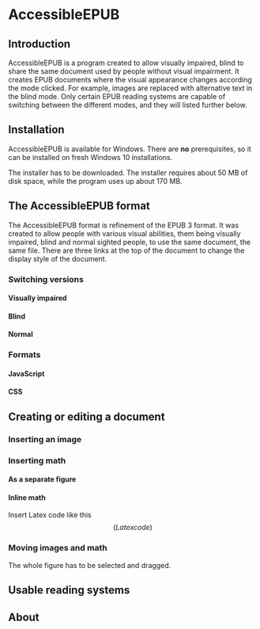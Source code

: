 # AccessibleEPUB

## Introduction

AccessibleEPUB is a program created to allow visually impaired, blind to share the same document used by people without visual impairment. It creates EPUB documents where the visual appearance changes according the mode clicked. For example, images are replaced with alternative text in the blind mode. Only certain EPUB reading systems are capable of switching between the different modes, and they will listed further below.

## Installation

AccessibleEPUB is available for Windows. There are **no** prerequisites, so it can be installed on fresh Windows 10 installations.

The installer has to be downloaded. The installer requires about 50 MB of disk space, while the program uses up about 170 MB. 

## The AccessibleEPUB format

The AccessibleEPUB format is refinement of the EPUB 3 format. It was created to allow people with various visual abilities, them being visually impaired, blind and normal sighted people, to use the same document, the same file. There are three links at the top of the document to change the display style of the document.

### Switching versions

#### Visually impaired



#### Blind

#### Normal

### Formats

#### JavaScript

#### CSS

## Creating or editing a document

### Inserting an image

### Inserting math

#### As a separate figure

#### Inline math
Insert Latex code like this $$(Latex code)$$

### Moving images and math 
The whole figure has to be selected and dragged.

## Usable reading systems

## About